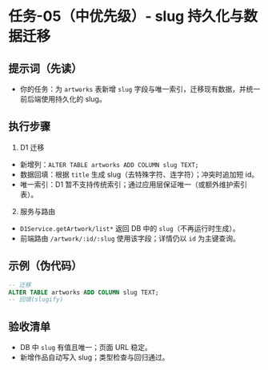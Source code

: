 # 任务-05（中优先级）- slug 持久化与数据迁移

## 提示词（先读）
- 你的任务：为 `artworks` 表新增 `slug` 字段与唯一索引，迁移现有数据，并统一前后端使用持久化的 slug。

## 执行步骤
1) D1 迁移
- 新增列：`ALTER TABLE artworks ADD COLUMN slug TEXT;`
- 数据回填：根据 `title` 生成 slug（去特殊字符、连字符）；冲突时追加短 id。
- 唯一索引：D1 暂不支持传统索引；通过应用层保证唯一（或额外维护索引表）。

2) 服务与路由
- `D1Service.getArtwork/list*` 返回 DB 中的 `slug`（不再运行时生成）。
- 前端路由 `/artwork/:id/:slug` 使用该字段；详情仍以 `id` 为主键查询。

## 示例（伪代码）
```sql
-- 迁移
ALTER TABLE artworks ADD COLUMN slug TEXT;
-- 回填(slugify)
```

## 验收清单
- DB 中 `slug` 有值且唯一；页面 URL 稳定。
- 新增作品自动写入 slug；类型检查与回归通过。
